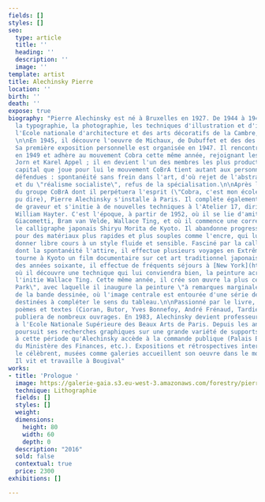 ```yaml
---
fields: []
styles: []
seo:
  type: article
  title: ''
  heading: ''
  description: ''
  image: ''
template: artist
title: Alechinsky Pierre
location: ''
birth: ''
death: ''
expose: true
biography: "Pierre Alechinsky est né à Bruxelles en 1927. De 1944 à 1948, il étudie
  la typographie, la photographie, les techniques d'illustration et d'imprimerie à
  l'Ecole nationale d'architecture et des arts décoratifs de la Cambre, à Bruxelles.
  \n\nEn 1945, il découvre l'oeuvre de Michaux, de Dubuffet et des des surréalistes.
  Sa première exposition personnelle est organisée en 1947. Il rencontre Dotremont
  en 1949 et adhère au mouvement Cobra cette même année, rejoignant les artistes Asger
  Jorn et Karel Appel ; il en devient l'un des membres les plus productifs. Le rôle
  capital que joue pour lui le mouvement CoBrA tient autant aux personnes qu'aux idées
  défendues : spontanéité sans frein dans l'art, d'où rejet de l'abstraction pure
  et du \"réalisme socialiste\", refus de la spécialisation.\n\nAprès la dissolution
  du groupe CoBrA dont il perpétuera l'esprit (\"Cobra, c'est mon école\", a-t-il
  pu dire), Pierre Alechinsky s'installe à Paris. Il complète également sa formation
  de graveur et s'initie à de nouvelles techniques à l'Atelier 17, dirigé par Stanley
  William Hayter. C'est l'époque, à partir de 1952, où il se lie d'amitié avec Alberto
  Giacometti, Bram van Velde, Wallace Ting, et où il commence une correspondance avec
  le calligraphe japonais Shiryu Morita de Kyoto. Il abandonne progressivement l'huile
  pour des matériaux plus rapides et plus souples comme l'encre, qui lui permet de
  donner libre cours à un style fluide et sensible. Fasciné par la calligraphie orientale,
  dont la spontanéité l'attire, il effectue plusieurs voyages en Extrême-Orient et
  tourne à Kyoto un film documentaire sur cet art traditionnel japonais.\n\nA partir
  des années soixante, il effectue de fréquents séjours à [New York](https://www.artsper.com/fr/oeuvres-d-art-contemporain/new-york),
  où il découvre une technique qui lui conviendra bien, la peinture acrylique, à laquelle
  l'initie Wallace Ting. Cette même année, il crée son œuvre la plus célèbre \"Central
  Park\", avec laquelle il inaugure la peinture \"à remarques marginales\", inspirée
  de la bande dessinée, où l'image centrale est entourée d'une série de vignettes
  destinées à compléter le sens du tableau.\n\nPassionné par le livre, il illustrera
  poèmes et textes (Cioran, Butor, Yves Bonnefoy, André Frénaud, Tardieu, etc.) et
  publiera de nombreux ouvrages. En 1983, Alechinsky devient professeur de peinture
  à l'Ecole Nationale Supérieure des Beaux Arts de Paris. Depuis les années 80, l'artiste
  poursuit ses recherches graphiques sur une grande variété de supports. C'est également
  à cette période qu'Alechinsky accède à la commande publique (Palais Bourbon, Hall
  du Ministère des Finances, etc.). Expositions et rétrospectives internationales
  le célèbrent, musées comme galeries accueillent son oeuvre dans le monde entier.
  Il vit et travaille à Bougival"
works:
- title: 'Prologue '
  image: https://galerie-gaia.s3.eu-west-3.amazonaws.com/forestry/pierre_alechinsky_prologue_galerie_catherine_putman_951.jpg
  technique: Lithographie
  fields: []
  styles: []
  weight: 
  dimensions:
    height: 80
    width: 60
    depth: 0
  description: "2016"
  sold: false
  contextual: true
  price: 2300
exhibitions: []

---
```

